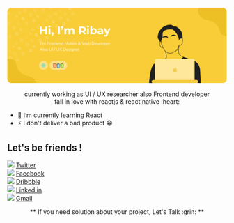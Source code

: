 <p align="center"><img src="Bayu Header 2.png" width="800px" /></p>

<p align="center">currently working as UI / UX researcher also Frontend developer<br/>
fall in love with reactjs & react native :heart:</p>

- 🌱 I’m currently learning React
- ⚡ I don't deliver a bad product :grin:

## Let's be friends !
<img src="https://img.icons8.com/dusk/64/000000/twitter.png" width="20"/>   [Twitter](https://twitter.com/rbayuokt) <br/>
<img src="https://img.icons8.com/dusk/64/000000/facebook.png" width="20"/>   [Facebook](https://www.facebook.com/RizkybayuCheater) <br/>
<img src="https://img.icons8.com/dusk/64/000000/dribbble.png" width="20"/>   [Dribbble](https://dribbble.com/rbayuokt) <br/>
<img src="https://img.icons8.com/dusk/64/000000/linkedin.png" width="20"/>   [Linked.in](http://linked.in/rbayuokt) <br/>
<img src="https://img.icons8.com/dusk/64/000000/gmail.png" width="20"/>  [Gmail](mailto:rizkybayuoktavian?subject=Let's%20Talk)

<p align="center"> ** If you need solution about your project, Let's Talk :grin: ** </p>
